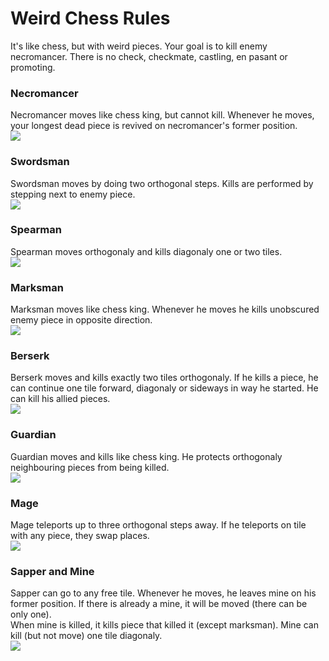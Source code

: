 # Weird Chess Rules

It's like chess, but with weird pieces. Your goal is to kill enemy necromancer. There is no check, checkmate, castling, en pasant or promoting.

### Necromancer

Necromancer moves like chess king, but cannot kill. Whenever he moves, your longest dead piece is revived on necromancer's former position.  
![](necromancer.png)

### Swordsman

Swordsman moves by doing two orthogonal steps. Kills are performed by stepping next to enemy piece.  
![](swordsman.png)

### Spearman

Spearman moves orthogonaly and kills diagonaly one or two tiles.  
![](spearman.png)

### Marksman

Marksman moves like chess king. Whenever he moves he kills unobscured enemy piece in opposite direction.  
![](marksman.png)

### Berserk

Berserk moves and kills exactly two tiles orthogonaly. If he kills a piece, he can continue one tile forward, diagonaly or sideways in way he started. He can kill his allied pieces.  
![](berserk.png)

### Guardian

Guardian moves and kills like chess king. He protects orthogonaly neighbouring pieces from being killed.  
![](guardian.png)

### Mage

Mage teleports up to three orthogonal steps away. If he teleports on tile with any piece, they swap places.  
![](mage.png)

### Sapper and Mine

Sapper can go to any free tile. Whenever he moves, he leaves mine on his former position. If there is already a mine, it will be moved (there can be only one).  
When mine is killed, it kills piece that killed it (except marksman). Mine can kill (but not move) one tile diagonaly.  
![](mine.png)